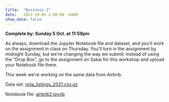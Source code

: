 ```yaml
---
title:  "Business 2"
date:   2022-10-05 2:00:00 -0400
show_date: false
---
```

**Complete by: Sunday 5 Oct. at 11:59pm**

As always, download the Jupyter Notebook file and dataset, and you'll work on the assignment in class on Thursday. You'll turn in the assignment by midnight Sunday, but we're changing the way we submit: instead of using the "Drop Box", go to the assignment on Sakai for this workshop and upload your Notebook file there.

This week we're working on the same data from Airbnb.

Data set: <a href="/CIS241/data/nola_listings_2021.csv.gz" download>nola_listings_2021.csv.gz</a>

Notebook file: <a href="/CIS241/resources/airbnb2.ipynb" download>airbnb2.ipynb</a>
